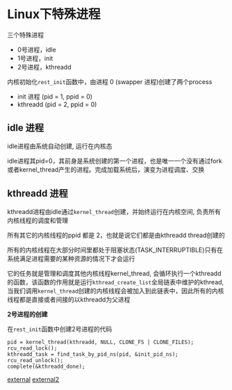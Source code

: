# Linux下特殊进程

三个特殊进程

- 0号进程，idle
- 1号进程，init
- 2号进程，kthreadd

内核初始化`rest_init`函数中，由进程 0 (swapper 进程)创建了两个process

- init 进程 (pid = 1, ppid = 0)
- kthreadd (pid = 2, ppid = 0)

## idle 进程

idle进程由系统自动创建, 运行在内核态

idle进程其pid=0，其前身是系统创建的第一个进程，也是唯一一个没有通过fork或者kernel_thread产生的进程。完成加载系统后，演变为进程调度、交换

## kthreadd 进程

kthreadd进程由idle通过`kernel_thread`创建，并始终运行在内核空间, 负责所有内核线程的调度和管理

所有其它的内核线程的ppid 都是 2，也就是说它们都是由kthreadd thread创建的

所有的内核线程在大部分时间里都处于阻塞状态(TASK_INTERRUPTIBLE)只有在系统满足进程需要的某种资源的情况下才会运行

它的任务就是管理和调度其他内核线程kernel_thread, 会循环执行一个kthreadd的函数，该函数的作用就是运行`kthread_create_list`全局链表中维护的kthread, 当我们调用`kernel_thread`创建的内核线程会被加入到此链表中，因此所有的内核线程都是直接或者间接的以kthreadd为父进程

**2号进程的创建**

在`rest_init`函数中创建2号进程的代码

```
pid = kernel_thread(kthreadd, NULL, CLONE_FS | CLONE_FILES);
rcu_read_lock();
kthreadd_task = find_task_by_pid_ns(pid, &init_pid_ns);
rcu_read_unlock();
complete(&kthreadd_done);
```

[external](https://blog.csdn.net/gatieme/article/details/51566690)
[external2](https://www.cnblogs.com/alantu2018/p/8526916.html)
